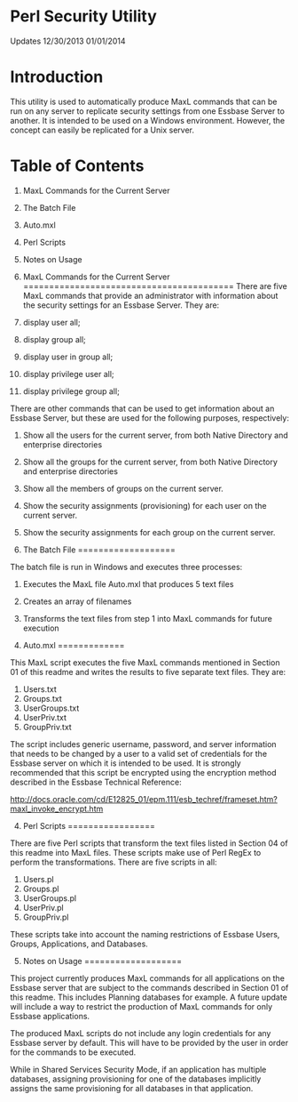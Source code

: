 Perl Security Utility
======================

Updates
12/30/2013 
01/01/2014

Introduction
=============

This utility is used to automatically produce MaxL commands that can be run on any server to replicate security settings from one Essbase Server to another. It is intended to be used on a Windows environment. However, the concept can easily be replicated for a Unix server.

Table of Contents
=================

01. MaxL Commands for the Current Server
02. The Batch File
03. Auto.mxl
04. Perl Scripts
05. Notes on Usage



01. MaxL Commands for the Current Server
=========================================
There are five MaxL commands that provide an administrator with information about the security settings for an Essbase Server. They are:

1. display user all;
2. display group all;
3. display user in group all;
4. display privilege user all;
5. display privilege group all;

There are other commands that can be used to get information about an Essbase Server, but these are used for the following purposes, respectively:

1. Show all the users for the current server, from both Native Directory and enterprise directories
2. Show all the groups for the current server, from both Native Directory and enterprise directories
3. Show all the members of groups on the current server.
4. Show the security assignments (provisioning) for each user on the current server.
5. Show the security assignments for each group on the current server.


02. The Batch File
===================

The batch file is run in Windows and executes three processes:

1. Executes the MaxL file Auto.mxl that produces 5 text files
2. Creates an array of filenames
3. Transforms the text files from step 1 into MaxL commands for future execution


03. Auto.mxl
=============

This MaxL script executes the five MaxL commands mentioned in Section 01 of this readme and writes the results to five separate text files. They are:

1. Users.txt
2. Groups.txt
3. UserGroups.txt
4. UserPriv.txt
5. GroupPriv.txt

The script includes generic username, password, and server information that needs to be changed by a user to a valid set of credentials for the Essbase server on which it is intended to be used. It is strongly recommended that this script be encrypted using the encryption method described in the Essbase Technical Reference:

http://docs.oracle.com/cd/E12825_01/epm.111/esb_techref/frameset.htm?maxl_invoke_encrypt.htm

04. Perl Scripts
=================

There are five Perl scripts that transform the text files listed in Section 04 of this readme into MaxL files. These scripts make use of Perl RegEx to perform the transformations. There are five scripts in all:

1. Users.pl
2. Groups.pl
3. UserGroups.pl
4. UserPriv.pl
5. GroupPriv.pl

These scripts take into account the naming restrictions of Essbase Users, Groups, Applications, and Databases.


05. Notes on Usage
===================

This project currently produces MaxL commands for all applications on the Essbase server that are subject to the commands described in Section 01 of this readme. This includes Planning databases for example. A future update will include a way to restrict the production of MaxL commands for only Essbase applications.

The produced MaxL scripts do not include any login credentials for any Essbase server by default. This will have to be provided by the user in order for the commands to be executed. 

While in Shared Services Security Mode, if an application has multiple databases, assigning provisioning for one of the databases implicitly assigns the same provisioning for all databases in that application.

